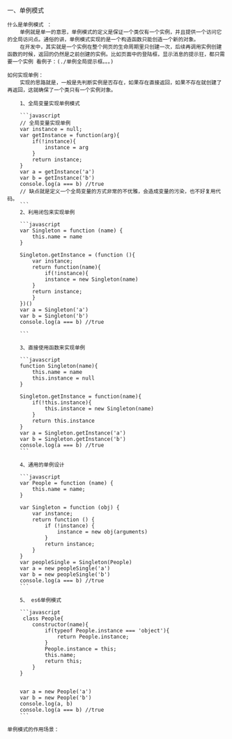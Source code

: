 一、单例模式

    什么是单例模式 ：
        单例就是单一的意思，单例模式的定义是保证一个类仅有一个实例，并且提供一个访问它的全局访问点。通俗的讲，单例模式实现的是一个构造函数只能创造一个新的对象。
        在开发中，其实就是一个实例在整个网页的生命周期里只创建一次，后续再调用实例创建函数的时候，返回的仍然是之前创建的实例。比如页面中的登陆框，显示消息的提示狂，都只需要一个实例 看例子：(./单例全局提示框。。。)

    如何实现单例：
        实现的思路就是，一般是先判断实例是否存在，如果存在直接返回，如果不存在就创建了再返回，这就确保了一个类只有一个实例对象。

        1、全局变量实现单例模式

        ```javascript
        // 全局变量实现单例
        var instance = null;
        var getInstance = function(arg){
            if(!instance){
                instance = arg
            }
            return instance;
        }
        var a = getInstance('a')
        var b = getInstance('b')
        console.log(a === b) //true
        // 缺点就是定义一个全局变量的方式非常的不优雅，会造成变量的污染，也不好复用代码。
        ```
        2、利用闭包来实现单例

        ```javascript
        var Singleton = function (name) {
            this.name = name
        }

        Singleton.getInstance = (function (){
            var instance;
            return function(name){
                if(!instance){
                instance = new Singleton(name)
            }
            return instance;
            }
        })()
        var a = Singleton('a')
        var b = Singleton('b')
        console.log(a === b) //true
        
        ```

        3、直接使用函数来实现单例

        ```javascript
        function Singleton(name){
            this.name = name
            this.instance = null
        }

        Singleton.getInstance = function(name){
            if(!this.instance){
                this.instance = new Singleton(name)
            }
            return this.instance
        }
        var a = Singleton.getInstance('a')
        var b = Singleton.getInstance('b')
        console.log(a === b) //true
        ```

        4、通用的单例设计

        ```javascript
        var People = function (name) {
            this.name = name;
        }

        var Singleton = function (obj) {
            var instance;
            return function () {
                if (!instance) {
                    instance = new obj(arguments)
                }
                return instance;
            }
        }
        var peopleSingle = Singleton(People)
        var a = new peopleSingle('a')
        var b = new peopleSingle('b')
        console.log(a === b) //true
        ```

        5、 es6单例模式

        ```javascript
         class People{
            constructor(name){
                if(typeof People.instance === 'object'){
                    return People.instance;
                }
                People.instance = this;
                this.name;
                return this;
            }
        }

        
        var a = new People('a')
        var b = new People('b')
        console.log(a, b)
        console.log(a === b) //true
        ```

    单例模式的作用场景：
    

